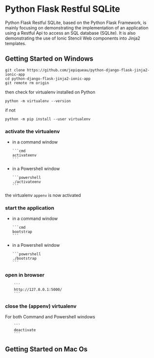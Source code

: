 # Python Flask Restful SQLite

Python Flask Restful SQLite, based on the Python Flask Framework, is mainly focusing on demonstrating the implementation of an application using a Restful Api to access an SQL database (SQLite). It is also demonstrating the use of Ionic Stencil Web components into Jinja2 templates.

## Getting Started on Windows

```
git clone https://github.com/jepiqueau/python-django-flask-jinja2-ionic-app
cd python-django-flask-jinja2-ionic-app
git remote rm origin
```

then check for virtualenv installed on Python

```
python -m virtualenv --version
```

if not

```
python -m pip install --user virtualenv
```

### activate the virtualenv

  - in a command window

        ```cmd
        activateenv
        ``` 
  - in a Powershell window

        ```powershell
        ./activateenv
        ``` 
 the virtualenv ``` appenv ``` is now activated

### start the application

  - in a command window

        ```cmd
        bootstrap
        ``` 
  - in a Powershell window

        ```powershell
        ./bootstrap
        ``` 

### open in browser

        ```
        http://127.0.0.1:5000/
        ``` 

### close the (appenv) virtualenv

For both Command and Powershell windows

        ```
        deactivate
        ```


## Getting Started on Mac Os


